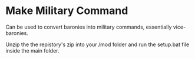# Make Military Command

Can be used to convert baronies into military commands, essentially vice-baronies.  

Unzip the the repistory's zip into your /mod folder and run the setup.bat file inside the main folder.
